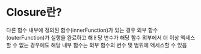 # Closure란?

다른 함수 내부에 정의된 함수(innerFunction)가 있는 경우 외부 함수(outerFunction)가 실행을 완료하고 해ㅐ당 변수가 해당 함수 외부에서 더 이상 엑세스할 수 없는 경우에도 해당 내부 함수는 외부 함수의 변수 및 범위에 엑세스할 수 있음
